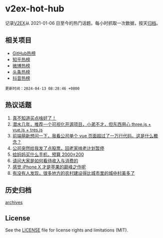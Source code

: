 # v2ex-hot-hub

 记录[V2EX](https://www.v2ex.com/)从 2021-01-06 日至今的热门话题。每小时抓取一次数据，按天[归档](archives)。
 
 ## 相关项目

- [GitHub热榜](https://github.com/lonnyzhang423/github-hot-hub)
- [知乎热榜](https://github.com/lonnyzhang423/zhihu-hot-hub)
- [微博热榜](https://github.com/lonnyzhang423/weibo-hot-hub)
- [头条热榜](https://github.com/lonnyzhang423/toutiao-hot-hub)
- [抖音热榜](https://github.com/lonnyzhang423/douyin-hot-hub)


 `更新时间：2024-04-13 08:28:46 +0800`

## 热议话题

1. [真不知道买点啥好了！](https://www.v2ex.com/t/1031815)
1. [潜水几年，推荐一个可视化开源项目，小弟不才，但东西用心 three.js + vue.js + tres.js](https://www.v2ex.com/t/1031827)
1. [前端萌新想问一下，我看公司单个 vue 页面超过了一万行代码，这是什么概念？](https://www.v2ex.com/t/1031826)
1. [公司突然给我发了点股票，回老家啃老计划暂停](https://www.v2ex.com/t/1031908)
1. [给妈妈买什么手机，预算 2000±200](https://www.v2ex.com/t/1031819)
1. [请问大家是如何看待收入与消费的](https://www.v2ex.com/t/1031963)
1. [感觉 iPhone X 才是苹果的巅峰之作呢](https://www.v2ex.com/t/1031835)
1. [有没有人发现，很多地方的农村建设得比城市里的城中村美多了](https://www.v2ex.com/t/1031890)

## 历史归档

[archives](archives)

## License

See the [LICENSE](LICENSE) file for license rights and limitations (MIT).
